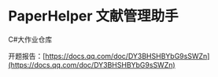 # PaperHelper 文献管理助手
C#大作业仓库

开题报告：[https://docs.qq.com/doc/DY3BHSHBYbG9sSWZn](https://docs.qq.com/doc/DY3BHSHBYbG9sSWZn)

